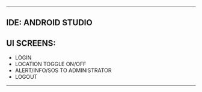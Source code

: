 -----------------------------------------------------------------------------------------------------------------------------------------------

IDE: ANDROID STUDIO
-------------------

UI SCREENS:
----------

* LOGIN
* LOCATION TOGGLE ON/OFF
* ALERT/INFO/SOS TO ADMINISTRATOR
* LOGOUT

-----------------------------------------------------------------------------------------------------------------------------------------------
